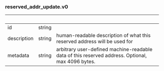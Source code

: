 
### reserved_addr_update.v0

| &nbsp; | &nbsp; | &nbsp; |
|---|---|---|
| id | string |  |
| description | string | human-readable description of what this reserved address will be used for |
| metadata | string | arbitrary user-defined machine-readable data of this reserved address. Optional, max 4096 bytes. |